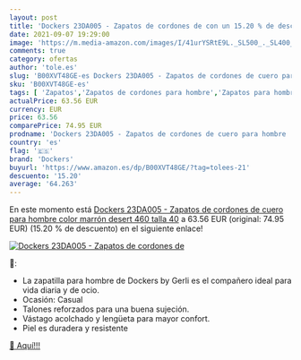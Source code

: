 ```yaml
---
layout: post
title: 'Dockers 23DA005 - Zapatos de cordones de con un 15.20 % de descuento'
date: 2021-09-07 19:29:00
image: 'https://m.media-amazon.com/images/I/41urYSRtE9L._SL500_._SL400_.jpg'
comments: true
category: ofertas
author: 'tole.es'
slug: 'B00XVT48GE-es Dockers 23DA005 - Zapatos de cordones de cuero para hombre...'
sku: 'B00XVT48GE-es'
tags: [ 'Zapatos','Zapatos de cordones para hombre','Zapatos para hombre','Zapatos y complementos','dockers','zapatos', ]
actualPrice: 63.56 EUR
currency: EUR
price: 63.56
comparePrice: 74.95 EUR
prodname: 'Dockers 23DA005 - Zapatos de cordones de cuero para hombre  color marrón  desert 460   talla 40'
country: 'es'
flag: '🇪🇸'
brand: 'Dockers'
buyurl: 'https://www.amazon.es/dp/B00XVT48GE/?tag=tolees-21'
descuento: '15.20'
average: '64.263'
---
```


En este momento está [Dockers 23DA005 - Zapatos de cordones de cuero para hombre  color marrón  desert 460   talla 40](https://www.amazon.es/dp/B00XVT48GE/?tag=tolees-21) a 63.56 EUR (original: 74.95 EUR) (15.20 %  de descuento) en el siguiente enlace!

[![Dockers 23DA005 - Zapatos de cordones de](https://m.media-amazon.com/images/I/41urYSRtE9L._SL500_._SL400_.jpg)](https://www.amazon.es/dp/B00XVT48GE/?tag=tolees-21)

🔎:

- La zapatilla para hombre de Dockers by Gerli es el compañero ideal para vida diaria y de ocio.
- Ocasión: Casual
- Talones reforzados para una buena sujeción.
- Vástago acolchado y lengüeta para mayor confort.
- Piel es duradera y resistente

[🛒 Aquí!!!](https://www.amazon.es/dp/B00XVT48GE/?tag=tolees-21)
